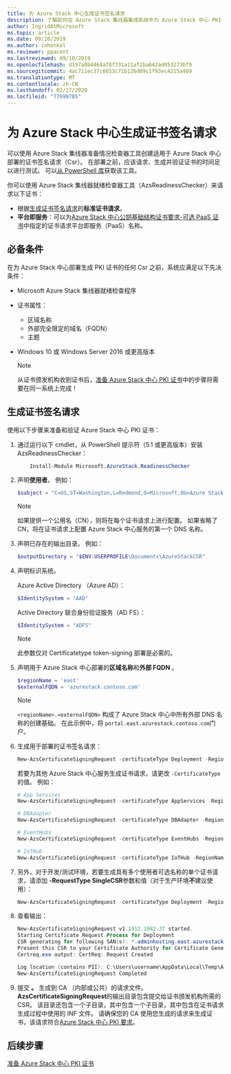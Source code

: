 ```yaml
---
title: 为 Azure Stack 中心生成证书签名请求
description: 了解如何在 Azure Stack 集线器集成系统中为 Azure Stack 中心 PKI 证书生成证书签名请求。
author: IngridAtMicrosoft
ms.topic: article
ms.date: 09/10/2019
ms.author: inhenkel
ms.reviewer: ppacent
ms.lastreviewed: 09/10/2019
ms.openlocfilehash: d197a8b4464af8f331a11af2ba642ad053273bf9
ms.sourcegitcommit: 4ac711ec37c6653c71b126d09c1f93ec4215a489
ms.translationtype: MT
ms.contentlocale: zh-CN
ms.lasthandoff: 02/27/2020
ms.locfileid: "77699705"
---
```

# <a name="generate-certificate-signing-requests-for-azure-stack-hub"></a>为 Azure Stack 中心生成证书签名请求

可以使用 Azure Stack 集线器准备情况检查器工具创建适用于 Azure Stack 中心部署的证书签名请求（Csr）。 在部署之前，应该请求、生成并验证证书的时间足以进行测试。 可以[从 PowerShell 库](https://aka.ms/AzsReadinessChecker)获取该工具。

你可以使用 Azure Stack 集线器就绪检查器工具（AzsReadinessChecker）来请求以下证书：

- 根据[生成证书签名请求](azure-stack-get-pki-certs.md#generate-certificate-signing-requests)的**标准证书请求**。
- **平台即服务**：可以为[Azure Stack 中心公钥基础结构证书要求-可选 PaaS 证书](azure-stack-pki-certs.md#optional-paas-certificates)中指定的证书请求平台即服务（PaaS）名称。

## <a name="prerequisites"></a>必备条件

在为 Azure Stack 中心部署生成 PKI 证书的任何 Csr 之前，系统应满足以下先决条件：

- Microsoft Azure Stack 集线器就绪检查程序
- 证书属性：
  - 区域名称
  - 外部完全限定的域名（FQDN）
  - 主题
- Windows 10 或 Windows Server 2016 或更高版本

  > [!NOTE]  
  > 从证书颁发机构收到证书后，[准备 Azure Stack 中心 PKI 证书](azure-stack-prepare-pki-certs.md)中的步骤将需要在同一系统上完成！

## <a name="generate-certificate-signing-requests"></a>生成证书签名请求

使用以下步骤来准备和验证 Azure Stack 中心 PKI 证书：

1. 通过运行以下 cmdlet，从 PowerShell 提示符（5.1 或更高版本）安装 AzsReadinessChecker：

    ```powershell  
        Install-Module Microsoft.AzureStack.ReadinessChecker
    ```

2. 声明**使用者**。 例如：

    ```powershell  
    $subject = "C=US,ST=Washington,L=Redmond,O=Microsoft,OU=Azure Stack Hub"
    ```

    > [!NOTE]  
    > 如果提供一个公用名（CN），则将在每个证书请求上进行配置。 如果省略了 CN，将在证书请求上配置 Azure Stack 中心服务的第一个 DNS 名称。

3. 声明已存在的输出目录。 例如：

    ```powershell  
    $outputDirectory = "$ENV:USERPROFILE\Documents\AzureStackCSR"
    ```

4. 声明标识系统。

    Azure Active Directory （Azure AD）：

    ```powershell
    $IdentitySystem = "AAD"
    ```

    Active Directory 联合身份验证服务（AD FS）：

    ```powershell
    $IdentitySystem = "ADFS"
    ```
    > [!NOTE]  
    > 此参数仅对 Certificatetype token-signing 部署是必需的。

5. 声明用于 Azure Stack 中心部署的**区域名称**和**外部 FQDN** 。

    ```powershell
    $regionName = 'east'
    $externalFQDN = 'azurestack.contoso.com'
    ```

    > [!NOTE]  
    > `<regionName>.<externalFQDN>` 构成了 Azure Stack 中心中所有外部 DNS 名称的创建基础。 在此示例中，将 `portal.east.azurestack.contoso.com`门户。  

6. 生成用于部署的证书签名请求：

    ```powershell  
    New-AzsCertificateSigningRequest -certificateType Deployment -RegionName $regionName -FQDN $externalFQDN -subject $subject -OutputRequestPath $OutputDirectory -IdentitySystem $IdentitySystem
    ```

    若要为其他 Azure Stack 中心服务生成证书请求，请更改 `-CertificateType`的值。 例如：

    ```powershell  
    # App Services
    New-AzsCertificateSigningRequest -certificateType AppServices -RegionName $regionName -FQDN $externalFQDN -subject $subject -OutputRequestPath $OutputDirectory

    # DBAdapter
    New-AzsCertificateSigningRequest -certificateType DBAdapter -RegionName $regionName -FQDN $externalFQDN -subject $subject -OutputRequestPath $OutputDirectory

    # EventHubs
    New-AzsCertificateSigningRequest -certificateType EventHubs -RegionName $regionName -FQDN $externalFQDN -subject $subject -OutputRequestPath $OutputDirectory

    # IoTHub
    New-AzsCertificateSigningRequest -certificateType IoTHub -RegionName $regionName -FQDN $externalFQDN -subject $subject -OutputRequestPath $OutputDirectory
    ```

7. 另外，对于开发/测试环境，若要生成具有多个使用者可选名称的单个证书请求，请添加 **-RequestType SingleCSR**参数和值（对于生产环境**不**建议使用）：

    ```powershell  
    New-AzsCertificateSigningRequest -certificateType Deployment -RegionName $regionName -FQDN $externalFQDN -RequestType SingleCSR -subject $subject -OutputRequestPath $OutputDirectory -IdentitySystem $IdentitySystem
    ```

8.  查看输出：

    ```powershell  
    New-AzsCertificateSigningRequest v1.1912.1082.37 started.
    Starting Certificate Request Process for Deployment
    CSR generating for following SAN(s): *.adminhosting.east.azurestack.contoso.com,*.adminvault.east.azurestack.contoso.com,*.blob.east.azurestack.contoso.com,*.hosting.east.azurestack.contoso.com,*.queue.east.azurestack.contoso.com,*.table.east.azurestack.contoso.com,*.vault.east.azurestack.contoso.com,adminmanagement.east.azurestack.contoso.com,adminportal.east.azurestack.contoso.com,management.east.azurestack.contoso.com,portal.east.azurestack.contoso.com
    Present this CSR to your Certificate Authority for Certificate Generation: C:\Users\checker\Documents\AzureStackCSR\wildcard_adminhosting_east_azurestack_contoso_com_CertRequest_20191219140359.req
    Certreq.exe output: CertReq: Request Created

    Log location (contains PII): C:\Users\username\AppData\Local\Temp\AzsReadinessChecker\AzsReadinessChecker.log
    New-AzsCertificateSigningRequest Completed
    ```

9.  提交 **。** 生成到 CA （内部或公共）的请求文件。 **AzsCertificateSigningRequest**的输出目录包含提交给证书颁发机构所需的 CSR。 该目录还包含一个子目录，其中包含一个子目录，其中包含在证书请求生成过程中使用的 INF 文件。 请确保您的 CA 使用您生成的请求来生成证书，该请求符合[Azure Stack 中心 PKI 要求](azure-stack-pki-certs.md)。

## <a name="next-steps"></a>后续步骤

[准备 Azure Stack 中心 PKI 证书](azure-stack-prepare-pki-certs.md)
